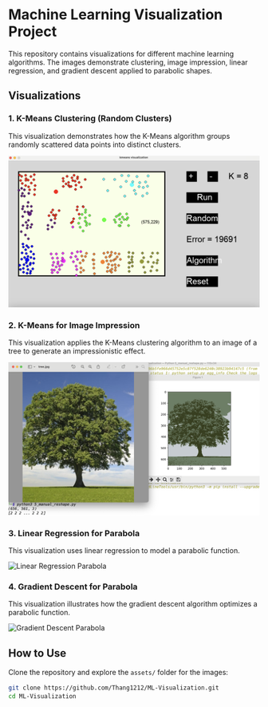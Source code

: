 # Machine Learning Visualization Project

This repository contains visualizations for different machine learning algorithms. The images demonstrate clustering, image impression, linear regression, and gradient descent applied to parabolic shapes.

## Visualizations

### 1. K-Means Clustering (Random Clusters)
This visualization demonstrates how the K-Means algorithm groups randomly scattered data points into distinct clusters.

![K-Means Clustering](assets/kmeans-clusters-demo.png)

### 2. K-Means for Image Impression
This visualization applies the K-Means clustering algorithm to an image of a tree to generate an impressionistic effect.

![K-Means Image Impression](assets/kmeans-image-impression-demo.png)

### 3. Linear Regression for Parabola
This visualization uses linear regression to model a parabolic function.

![Linear Regression Parabola](assets/linear-regression-parabole-demo.png)

### 4. Gradient Descent for Parabola
This visualization illustrates how the gradient descent algorithm optimizes a parabolic function.

![Gradient Descent Parabola](assets/gradient-descent-parabole-animation-demo.gif)

## How to Use
Clone the repository and explore the `assets/` folder for the images:

```sh
git clone https://github.com/Thang1212/ML-Visualization.git
cd ML-Visualization
```
